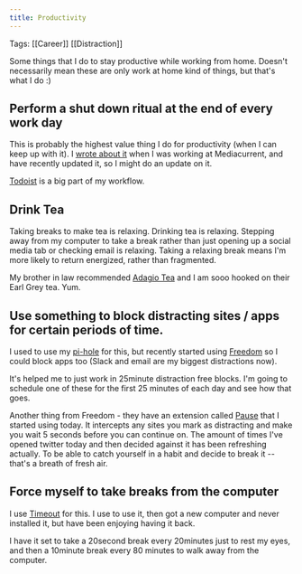 ```yaml
---
title: Productivity
---
```


Tags: [[Career]] [[Distraction]]

Some things that I do to stay productive while working from home. Doesn't necessarily mean these are only work at home kind of things, but that's what I do :)

## Perform a shut down ritual at the end of every work day

This is probably the highest value thing I do for productivity (when I can keep up with it). I [wrote about it](https://frontendremotejobs.com/articles/improve-your-remote-work-productivity-with-the-shutdown-ritual) when I was working at Mediacurrent, and have recently updated it, so I might do an update on it.

[Todoist](https://todoist.com/r/ben_robertson_rfwqrb) is a big part of my workflow.

## Drink Tea

Taking breaks to make tea is relaxing. Drinking tea is relaxing. Stepping away from my computer to take a break rather than just opening up a social media tab or checking email is relaxing. Taking a relaxing break means I'm more likely to return energized, rather than fragmented.

My brother in law recommended [Adagio Tea](https://www.adagio.com/) and I am sooo hooked on their Earl Grey tea. Yum.

## Use something to block distracting sites / apps for certain periods of time.

I used to use my [pi-hole](https://pi-hole.net/) for this, but recently started using [Freedom](https://freedom.to) so I could block apps too (Slack and email are my biggest distractions now).

It's helped me to just work in 25minute distraction free blocks. I'm going to schedule one of these for the first 25 minutes of each day and see how that goes.

Another thing from Freedom - they have an extension called [Pause](https://freedom.to/blog/introducing-pause-a-chrome-extension-for-intentional-browsing/) that I started using today. It intercepts any sites you mark as distracting and make you wait 5 seconds before you can continue on. The amount of times I've opened twitter today and then decided against it has been refreshing actually. To be able to catch yourself in a habit and decide to break it -- that's a breath of fresh air.

## Force myself to take breaks from the computer

I use [Timeout](https://www.dejal.com/timeout/) for this. I use to use it, then got a new computer and never installed it, but have been enjoying having it back.

I have it set to take a 20second break every 20minutes just to rest my eyes, and then a 10minute break every 80 minutes to walk away from the computer.